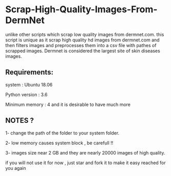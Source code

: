 # Scrap-High-Quality-Images-From-DermNet
unlike other scripts which scrap low quality images from dermnet.com. this script is unique as it scrap high quality hd images from dermnet.com and then filters images and preprocesses them into a csv file with pathes of scrapped images. Dermnet is considered the largest site of skin diseases images.

## Requirements:

system : Ubuntu 18.06

Python version : 3.6

Minimum memory : 4 and it is desirable to have much more

## NOTES ?

1- change the path of the folder to your system folder.

2- low memory causes system block , be carefull !!

3- images size near 2 GB and they are nearly 20000 images of high quality.

if you will not use it for now , just star and fork it to  make it easy reached for you again 
